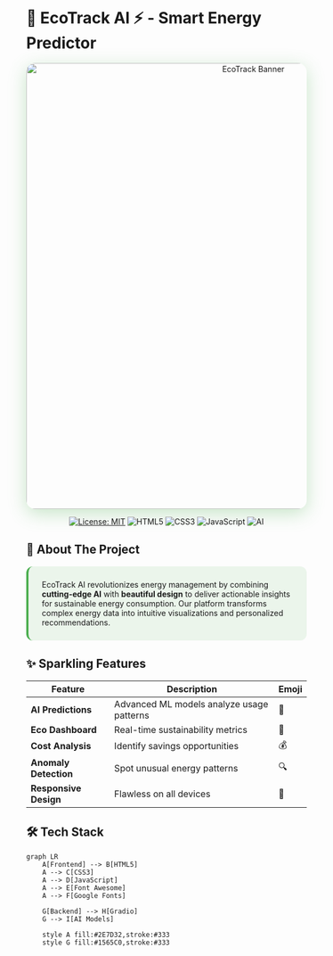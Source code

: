 # 🌿 EcoTrack AI ⚡ - Smart Energy Predictor

<div align="center">
  <img src="https://images.unsplash.com/photo-1486406146926-c627a92ad1ab?ixlib=rb-4.0.3&ixid=M3wxMjA3fDB8MHxwaG90by1wYWdlfHx8fGVufDB8fHx8fA%3D%3D&auto=format&fit=crop&w=2070&q=80" alt="EcoTrack Banner" width="800" style="border-radius: 16px; box-shadow: 0 8px 32px rgba(76, 175, 80, 0.3);"/>
  
  [![License: MIT](https://img.shields.io/badge/License-MIT-green.svg?style=for-the-badge)](LICENSE)
  ![HTML5](https://img.shields.io/badge/HTML5-E34F26?style=for-the-badge&logo=html5&logoColor=white)
  ![CSS3](https://img.shields.io/badge/CSS3-1572B6?style=for-the-badge&logo=css3&logoColor=white)
  ![JavaScript](https://img.shields.io/badge/JavaScript-F7DF1E?style=for-the-badge&logo=javascript&logoColor=black)
  ![AI](https://img.shields.io/badge/AI-Powered-4CAF50?style=for-the-badge)
</div>

## 🌟 About The Project

<div style="background: rgba(76, 175, 80, 0.1); padding: 1.5rem; border-radius: 12px; border-left: 4px solid #4CAF50;">
EcoTrack AI revolutionizes energy management by combining <strong>cutting-edge AI</strong> with <strong>beautiful design</strong> to deliver actionable insights for sustainable energy consumption. Our platform transforms complex energy data into intuitive visualizations and personalized recommendations.
</div>

## ✨ Sparkling Features

| Feature | Description | Emoji |
|---------|------------|-------|
| **AI Predictions** | Advanced ML models analyze usage patterns | 🤖 |
| **Eco Dashboard** | Real-time sustainability metrics | 🌱 |
| **Cost Analysis** | Identify savings opportunities | 💰 |
| **Anomaly Detection** | Spot unusual energy patterns | 🔍 |
| **Responsive Design** | Flawless on all devices | 📱 |

## 🛠 Tech Stack

```mermaid
graph LR
    A[Frontend] --> B[HTML5]
    A --> C[CSS3]
    A --> D[JavaScript]
    A --> E[Font Awesome]
    A --> F[Google Fonts]
    
    G[Backend] --> H[Gradio]
    G --> I[AI Models]
    
    style A fill:#2E7D32,stroke:#333
    style G fill:#1565C0,stroke:#333
